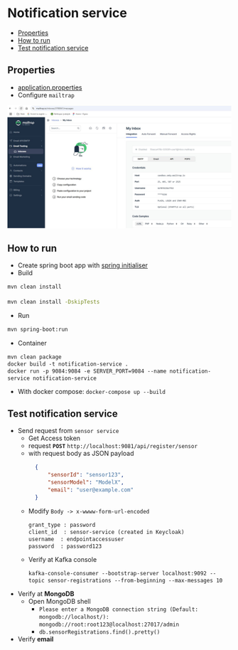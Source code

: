 # Notification service
- [Properties](#properties)
- [How to run](#how-to-run)
- [Test notification service](#test-notification-service)
## Properties
- [application.properties](src/main/resources/application.properties)
- Configure `mailtrap`
<img src="images/mailtrap.jpg">

## How to run
- Create spring boot app with [spring initialiser](https://start.spring.io/)
- Build 
```bash
mvn clean install

mvn clean install -DskipTests
```
- Run
```bash
mvn spring-boot:run
```
- Container
```
mvn clean package
docker build -t notification-service .
docker run -p 9084:9084 -e SERVER_PORT=9084 --name notification-service notification-service
```
- With docker compose: `docker-compose up --build`
## Test notification service
- Send request from `sensor service`
  - Get Access token
  - request **`POST`** `http://localhost:9081/api/register/sensor`
  - with request body as JSON payload
    ```json
      {
          "sensorId": "sensor123",
          "sensorModel": "ModelX",
          "email": "user@example.com"
      }
    ```
  - Modify `Body -> x-wwww-form-url-encoded`
    ```
    grant_type : password
    client_id  : sensor-service (created in Keycloak)
    username  : endpointaccessuser
    password  : password123
    ```
  - Verify at Kafka console
    ```
    kafka-console-consumer --bootstrap-server localhost:9092 --topic sensor-registrations --from-beginning --max-messages 10  
    ```
- Verify at **MongoDB**
  - Open MongoDB shell
    - `Please enter a MongoDB connection string (Default: mongodb://localhost/): mongodb://root:root123@localhost:27017/admin`
    - `db.sensorRegistrations.find().pretty()`
- Verify **email**